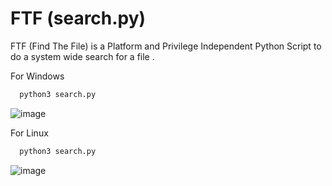 # FTF (search.py)
FTF (Find The File) is a Platform and Privilege Independent Python Script to do a system wide search for a file .

For Windows 

```bash
  python3 search.py
```

![image](https://user-images.githubusercontent.com/106553324/181053247-d70c2fc5-ece4-4348-811d-4befd91a9522.png)


For Linux 
```bash
  python3 search.py
```

![image](https://user-images.githubusercontent.com/106553324/181054163-8f5b18d4-d1c5-49c3-a4d4-e95b4ae38429.png)
